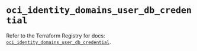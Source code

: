 # `oci_identity_domains_user_db_credential`

Refer to the Terraform Registry for docs: [`oci_identity_domains_user_db_credential`](https://registry.terraform.io/providers/oracle/oci/7.19.0/docs/resources/identity_domains_user_db_credential).
